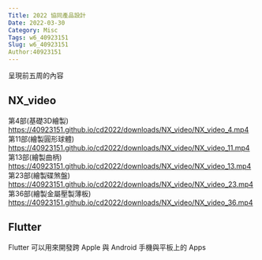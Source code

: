 ```yaml
---
Title: 2022 協同產品設計
Date: 2022-03-30
Category: Misc
Tags: w6_40923151
Slug: w6_40923151
Author:40923151
---
```

呈現前五周的內容

<!-- PELICAN_END_SUMMARY -->

NX_video
----
第4部(基礎3D繪製)
https://40923151.github.io/cd2022/downloads/NX_video/NX_video_4.mp4
第11部(繪製圓形球體)
https://40923151.github.io/cd2022/downloads/NX_video/NX_video_11.mp4
第13部(繪製曲柄)
https://40923151.github.io/cd2022/downloads/NX_video/NX_video_13.mp4
第23部(繪製碟煞盤)
https://40923151.github.io/cd2022/downloads/NX_video/NX_video_23.mp4
第36部(繪製金屬壓製薄板)
https://40923151.github.io/cd2022/downloads/NX_video/NX_video_36.mp4


Flutter
----

Flutter 可以用來開發跨 Apple 與 Android 手機與平板上的 Apps

